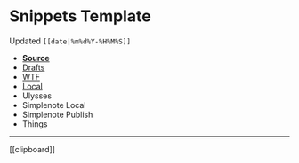 # Snippets Template
Updated `[[date|%m%d%Y-%H%M%S]]`

- [**Source**](<|>)
- [Drafts](drafts://open?uuid=CAABBB06-186C-437D-BC30-65844BDBEC2B)
- [WTF](https://davidblue.wtf/drafts/CAABBB06-186C-437D-BC30-65844BDBEC2B.html)
- [Local](shareddocuments:///private/var/mobile/Library/Mobile%20Documents/com~apple~CloudDocs/Written/[[uuid]].md)
- Ulysses
- Simplenote Local
- Simplenote Publish
- Things

---

[[clipboard]]